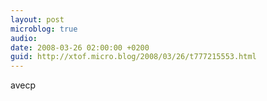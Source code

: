 ```yaml
---
layout: post
microblog: true
audio: 
date: 2008-03-26 02:00:00 +0200
guid: http://xtof.micro.blog/2008/03/26/t777215553.html
---
```

avecp
